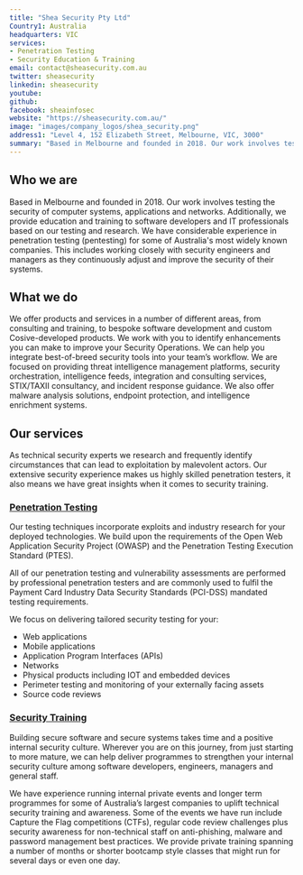 ```yaml
---
title: "Shea Security Pty Ltd"
Country1: Australia
headquarters: VIC
services:
- Penetration Testing
- Security Education & Training
email: contact@sheasecurity.com.au
twitter: sheasecurity
linkedin: sheasecurity
youtube: 
github: 
facebook: sheainfosec
website: "https://sheasecurity.com.au/"
image: "images/company_logos/shea_security.png"
address1: "Level 4, 152 Elizabeth Street, Melbourne, VIC, 3000"
summary: "Based in Melbourne and founded in 2018. Our work involves testing the security of computer systems, applications and networks. Additionally, we provide education and training to software developers and IT professionals based on our testing and research. We have considerable experience in penetration testing (pentesting) for some of Australia's most widely known companies. This includes working closely with security engineers and managers as they continuously adjust and improve the security of their systems."
---
```


## Who we are

Based in Melbourne and founded in 2018. Our work involves testing the security of computer systems, applications and networks. Additionally, we provide education and training to software developers and IT professionals based on our testing and research. We have considerable experience in penetration testing (pentesting) for some of Australia's most widely known companies. This includes working closely with security engineers and managers as they continuously adjust and improve the security of their systems.

## What we do

We offer products and services in a number of different areas, from consulting and training, to bespoke software development and custom Cosive-developed products. We work with you to identify enhancements you can make to improve your Security Operations. We can help you integrate best-of-breed security tools into your team’s workflow. We are focused on providing threat intelligence management platforms, security orchestration, intelligence feeds, integration and consulting services, STIX/TAXII consultancy, and incident response guidance. We also offer malware analysis solutions, endpoint protection, and intelligence enrichment systems.

## Our services
As technical security experts we research and frequently identify circumstances that can lead to exploitation by malevolent actors. Our extensive security experience makes us highly skilled penetration testers, it also means we have great insights when it comes to security training.

### [Penetration Testing](https://sheasecurity.com.au/)
Our testing techniques incorporate exploits and industry research for your deployed technologies. We build upon the requirements of the Open Web Application Security Project (OWASP) and the Penetration Testing Execution Standard (PTES).

All of our penetration testing and vulnerability assessments are performed by professional penetration testers and are commonly used to fulfil the Payment Card Industry Data Security Standards (PCI-DSS) mandated testing requirements.

We focus on delivering tailored security testing for your:

* Web applications
* Mobile applications
* Application Program Interfaces (APIs)
* Networks
* Physical products including IOT and embedded devices
* Perimeter testing and monitoring of your externally facing assets
* Source code reviews

### [Security Training](https://sheasecurity.com.au/)
Building secure software and secure systems takes time and a positive internal security culture. Wherever you are on this journey, from just starting to more mature, we can help deliver programmes to strengthen your internal security culture among software developers, engineers, managers and general staff.

We have experience running internal private events and longer term programmes for some of Australia’s largest companies to uplift technical security training and awareness. Some of the events we have run include Capture the Flag competitions (CTFs), regular code review challenges plus security awareness for non-technical staff on anti-phishing, malware and password management best practices. We provide private training spanning a number of months or shorter bootcamp style classes that might run for several days or even one day.
